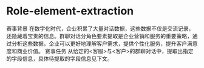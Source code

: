 # Role-element-extraction
赛事背景 在数字化时代，企业积累了大量对话数据，这些数据不仅是交流记录，还隐藏着宝贵的信息。群聊对话分角色要素提取是企业营销和服务的重要策略，通过分析这些数据，企业可以更好地理解客户需求，提供个性化服务，提升客户满意度和商业价值。 赛事任务 从给定的&lt;客服>与&lt;客户>的群聊对话中，提取出指定的字段信息，具体待提取的字段信息见下文。
